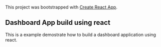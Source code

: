 This project was bootstrapped with [Create React App](https://github.com/facebook/create-react-app).

## Dashboard App build using react

This is a example demostrate how to build a dashboard application using react.
